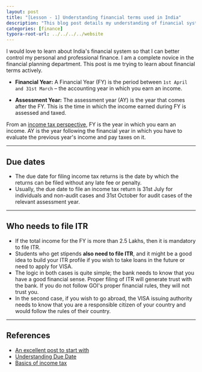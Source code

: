 ```yaml
---
layout: post
title: "[Lesson - 1] Understanding financial terms used in India"
description: "This blog post details my understanding of financial system of India."
categories: [finance]
typora-root-url: ../../../../website
---
```


I would love to learn about India's financial system so that I can better control my personal and professional finance. I am a complete novice in the financial planning department. This post is me trying to learn about financial terms actively. 

- **Financial Year:** A Financial Year (FY) is the period between `1st April and 31st March` – the accounting year in which you earn an income.

- **Assessment Year:** The assessment year (AY) is the year that comes after the FY. This is the time in which the income earned during FY is assessed and taxed.

From an [income tax perspective](https://cleartax.in/s/income-tax), FY is the year in which you earn an income. AY is the year following the financial year in which you have to evaluate the previous year's income and pay taxes on it.

---

## Due dates

- The due date for filing income tax returns is the date by which the returns can be filed without any late fee or penalty. 
- Usually, the due date to file an income tax return is 31st July for individuals and non-audit cases and 31st October for audit cases of the relevant assessment year.

---

## Who needs to file ITR

- If the total income for the FY is more than 2.5 Lakhs, then it is mandatory to file ITR.
- Students who get stipends **also need to file ITR**, and it might be a good idea to build your ITR profile if you wish to take loans in the future or need to apply for VISA. 
- The logic in both cases is quite simple; the bank needs to know that you have a good financial sense. Proper filing of ITR will generate trust with the bank. If you do not follow GOI's proper financial rules, they will not trust you. 
- In the second case, if you wish to go abroad, the VISA issuing authority needs to know that you are a responsible citizen of your country and would follow the rules of their country. 

---

## References

- [An excellent post to start with](https://cleartax.in/s/what-is-financial-year-assessment-year)
- [Understanding Due Date](https://cleartax.in/s/due-date-tax-filing#:~:text=What%20is%20the%20last%20date,respectively%2C%20due%20to%20the%20pandemic.)
- [Basics of income tax](https://cleartax.in/s/income-tax)